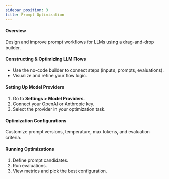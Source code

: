 ```yaml
---
sidebar_position: 3
title: Prompt Optimization
---
```



#### Overview
Design and improve prompt workflows for LLMs using a drag-and-drop builder.

#### Constructing & Optimizing LLM Flows
- Use the no-code builder to connect steps (inputs, prompts, evaluations).
- Visualize and refine your flow logic.

#### Setting Up Model Providers
1. Go to **Settings > Model Providers**.
2. Connect your OpenAI or Anthropic key.
3. Select the provider in your optimization task.

#### Optimization Configurations
Customize prompt versions, temperature, max tokens, and evaluation criteria.

#### Running Optimizations
1. Define prompt candidates.
2. Run evaluations.
3. View metrics and pick the best configuration.
